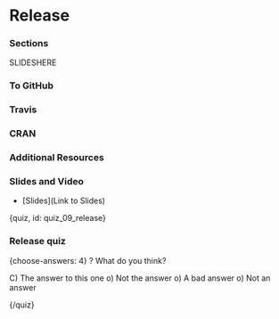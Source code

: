 
# Release

<!-- Google Slide ID -->
<!-- SLIDEID -->

<!-- Include a slide PNG with Page_ID from this Slide Deck: -->
<!-- ![](https://docs.google.com/presentation/d/SLIDEID/export/png?id=SLIDEID&pageid=PAGE_ID) -->
<!-- or use  `didactr::gs_slide_df("SLIDEID")$png_markdown` -->

### Sections

SLIDESHERE

### To GitHub

### Travis

### CRAN



### Additional Resources

### Slides and Video

<!-- ![Release](YouTube Link) -->

  - [Slides](Link to Slides)

{quiz, id: quiz_09_release}

### Release quiz

{choose-answers: 4} 
? What do you think?


C) The answer to this one
o) Not the answer
o) A bad answer
o) Not an answer

{/quiz}
